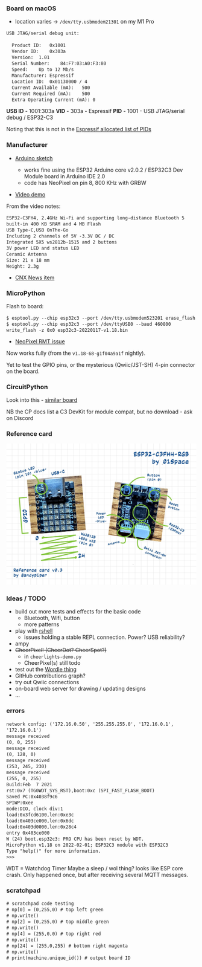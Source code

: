 ### Board on macOS

- location varies -> `/dev/tty.usbmodem21301` on my M1 Pro

```text
USB JTAG/serial debug unit:

  Product ID:	0x1001
  Vendor ID:	0x303a
  Version:	1.01
  Serial Number:	84:F7:03:A0:F3:80
  Speed:	Up to 12 Mb/s
  Manufacturer:	Espressif
  Location ID:	0x01130000 / 4
  Current Available (mA):	500
  Current Required (mA):	500
  Extra Operating Current (mA):	0
```

**USB ID** - 1001:303a
**VID** - 303a - Espressif
**PID** - 1001 - USB JTAG/serial debug / ESP32-C3

Noting that this is not in the [Espressif allocated list of PIDs](https://github.com/espressif/usb-pids/blob/main/allocated-pids.txt)

### Manufacturer

- [Arduino sketch](https://github.com/01Space/ESP32-C3FH4-RGB)
  - works fine using the ESP32 Arduino core v2.0.2 / ESP32C3 Dev Module board in Arduino IDE 2.0
  - code has NeoPixel on pin 8, 800 KHz with GRBW

- [Video demo](https://www.youtube.com/watch?v=m-cgaS6eHv4)

From the video notes:

```text
ESP32-C3FH4, 2.4GHz Wi-Fi and supporting long-distance Bluetooth 5
built-in 400 KB SRAM and 4 MB Flash
USB Type-C,USB OnThe-Go
Including 2 channels of 5V -3.3V DC / DC
Integrated 5X5 ws2812b-1515 and 2 buttons
3V power LED and status LED
Ceramic Antenna
Size: 21 x 18 mm
Weight: 2.3g
```

- [CNX News item](https://www.cnx-software.com/2022/01/07/board-with-25-rgb-leds-is-offered-with-esp32-c3-or-esp32-pico-d4/)

### MicroPython

Flash to board:

```shell
$ esptool.py --chip esp32c3 --port /dev/tty.usbmodem523201 erase_flash
$ esptool.py --chip esp32c3 --port /dev/ttyUSB0 --baud 460800 write_flash -z 0x0 esp32c3-20220117-v1.18.bin
```

- [NeoPixel RMT issue](https://github.com/micropython/micropython/issues/8109)

Now works fully (from the `v1.18-68-g1f04a9a1f` nightly).

Yet to test the GPIO pins, or the mysterious (Qwiic/JST-SH) 4-pin connector on the board.

### CircuitPython

Look into this - [similar board](https://circuitpython.org/board/ai_thinker_esp32-c3s/)

NB the CP docs list a C3 DevKit for module compat, but no download - ask on Discord

### Reference card

![Annotated board](/reference/ESP32-C3FH4-RGB-reference.jpeg)

### Ideas / TODO

- build out more tests and effects for the basic code
  - Bluetooth, Wifi, button
  - more patterns
- play with [rshell](https://core-electronics.com.au/tutorials/getting-started-with-raspberry-pi-pico.html)
  - issues holding a stable REPL connection. Power? USB reliability?
- ampy
- ~~CheerPixel! (CheerDot? CheerSpot?)~~
  - in `cheerlights-demo.py`
  - CheerPixel(s) still todo
- test out the [Wordle thing](https://twitter.com/ciro/status/1488259161066459142)
- GitHub contributions graph?
- try out Qwiic connections
- on-board web server for drawing / updating designs
- ...

### errors

```text
network config: ('172.16.0.50', '255.255.255.0', '172.16.0.1', '172.16.0.1')
message received
(0, 0, 255)
message received
(0, 128, 0)
message received
(253, 245, 230)
message received
(255, 0, 255)
Build:Feb  7 2021
rst:0x7 (TG0WDT_SYS_RST),boot:0xc (SPI_FAST_FLASH_BOOT)
Saved PC:0x4038f9c6
SPIWP:0xee
mode:DIO, clock div:1
load:0x3fcd6100,len:0xe3c
load:0x403ce000,len:0x6dc
load:0x403d0000,len:0x28c4
entry 0x403ce000
W (24) boot.esp32c3: PRO CPU has been reset by WDT.
MicroPython v1.18 on 2022-02-01; ESP32C3 module with ESP32C3
Type "help()" for more information.
>>>
```

WDT = Watchdog Timer
Maybe a sleep / wol thing? looks like ESP core crash. Only happened once, but after receiving several MQTT messages.

### scratchpad

```text
# scratchpad code testing
# np[0] = (0,255,0) # top left green
# np.write()
# np[2] = (0,255,0) # top middle green
# np.write()
# np[4] = (255,0,0) # top right red
# np.write()
# np[24] = (255,0,255) # bottom right magenta
# np.write()
# print(machine.unique_id()) # output board ID
```
